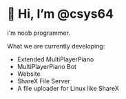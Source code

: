 # 👋 Hi, I’m @csys64
i'm noob programmer.

What we are currently developing: 
- Extended MultiPlayerPiano
- MultiPlayerPiano Bot
- Website
- ShareX File Server
- A file uploader for Linux like ShareX
